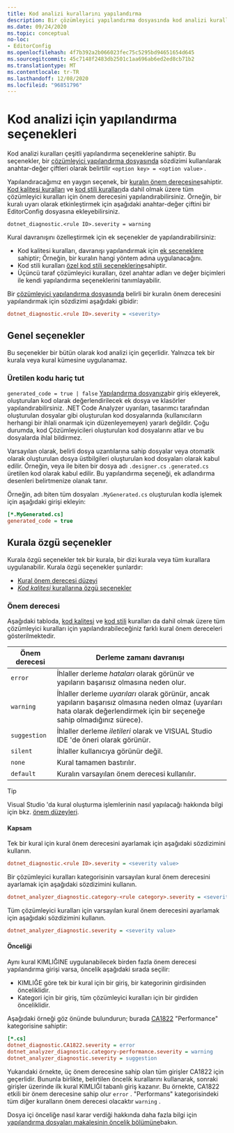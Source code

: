 ```yaml
---
title: Kod analizi kurallarını yapılandırma
description: Bir çözümleyici yapılandırma dosyasında kod analizi kurallarını yapılandırmayı öğrenin.
ms.date: 09/24/2020
ms.topic: conceptual
no-loc:
- EditorConfig
ms.openlocfilehash: 4f7b392a2b066023fec75c5295bd94651654d645
ms.sourcegitcommit: 45c7148f2483db2501c1aa696ab6ed2ed8cb71b2
ms.translationtype: MT
ms.contentlocale: tr-TR
ms.lasthandoff: 12/08/2020
ms.locfileid: "96851796"
---
```

# <a name="configuration-options-for-code-analysis"></a>Kod analizi için yapılandırma seçenekleri

Kod analizi kuralları çeşitli yapılandırma seçeneklerine sahiptir. Bu seçenekler, bir [çözümleyici yapılandırma dosyasında](configuration-files.md) sözdizimi kullanılarak anahtar-değer çiftleri olarak belirtilir `<option key> = <option value>` .

Yapılandıracağımız en yaygın seçenek, bir [kuralın önem derecesine](#severity-level)sahiptir. [Kod kalitesi kuralları](quality-rules/index.md) ve [kod stili kuralları](style-rules/index.md)da dahil olmak üzere tüm çözümleyici kuralları için önem derecesini yapılandırabilirsiniz. Örneğin, bir kuralı uyarı olarak etkinleştirmek için aşağıdaki anahtar-değer çiftini bir EditorConfig dosyasına ekleyebilirsiniz.

`dotnet_diagnostic.<rule ID>.severity = warning`

Kural davranışını özelleştirmek için ek seçenekler de yapılandırabilirsiniz:

- Kod kalitesi kuralları, davranışı yapılandırmak için [ek seçeneklere](code-quality-rule-options.md) sahiptir; Örneğin, bir kuralın hangi yöntem adına uygulanacağını.
- Kod stili kuralları [özel kod stili seçeneklerine](code-style-rule-options.md)sahiptir.
- Üçüncü taraf çözümleyici kuralları, özel anahtar adları ve değer biçimleri ile kendi yapılandırma seçeneklerini tanımlayabilir.

Bir [çözümleyici yapılandırma dosyasında](configuration-files.md) belirli bir kuralın önem derecesini yapılandırmak için sözdizimi aşağıdaki gibidir:

```ini
dotnet_diagnostic.<rule ID>.severity = <severity>
```

## <a name="general-options"></a>Genel seçenekler

Bu seçenekler bir bütün olarak kod analizi için geçerlidir. Yalnızca tek bir kurala veya kural kümesine uygulanamaz.

### <a name="exclude-generated-code"></a>Üretilen kodu hariç tut

`generated_code = true | false` [Yapılandırma dosyanıza](configuration-files.md)bir giriş ekleyerek, oluşturulan kod olarak değerlendirilecek ek dosya ve klasörler yapılandırabilirsiniz. .NET Code Analyzer uyarıları, tasarımcı tarafından oluşturulan dosyalar gibi oluşturulan kod dosyalarında (kullanıcıların herhangi bir ihlali onarmak için düzenleyemeyen) yararlı değildir. Çoğu durumda, kod Çözümleyicileri oluşturulan kod dosyalarını atlar ve bu dosyalarda ihlal bildirmez.

Varsayılan olarak, belirli dosya uzantılarına sahip dosyalar veya otomatik olarak oluşturulan dosya üstbilgileri oluşturulan kod dosyaları olarak kabul edilir. Örneğin, veya ile biten bir dosya adı `.designer.cs` `.generated.cs` üretilen kod olarak kabul edilir. Bu yapılandırma seçeneği, ek adlandırma desenleri belirtmenize olanak tanır.

Örneğin, adı biten tüm dosyaları `.MyGenerated.cs` oluşturulan kodla işlemek için aşağıdaki girişi ekleyin:

```ini
[*.MyGenerated.cs]
generated_code = true
```

## <a name="rule-specific-options"></a>Kurala özgü seçenekler

Kurala özgü seçenekler tek bir kurala, bir dizi kurala veya tüm kurallara uygulanabilir. Kurala özgü seçenekler şunlardır:

- [Kural önem derecesi düzeyi](#severity-level)
- [*Kod kalitesi* kurallarına özgü seçenekler](code-quality-rule-options.md)

### <a name="severity-level"></a>Önem derecesi

Aşağıdaki tabloda, [kod kalitesi](quality-rules/index.md) ve [kod stili](style-rules/index.md) kuralları da dahil olmak üzere tüm çözümleyici kuralları için yapılandırabileceğiniz farklı kural önem dereceleri gösterilmektedir.

| Önem derecesi | Derleme zamanı davranışı |
|-|-|
| `error` | İhlaller derleme *hataları* olarak görünür ve yapıların başarısız olmasına neden olur.|
| `warning` | İhlaller derleme *uyarıları* olarak görünür, ancak yapıların başarısız olmasına neden olmaz (uyarıları hata olarak değerlendirmek için bir seçeneğe sahip olmadığınız sürece). |
| `suggestion` | İhlaller derleme *iletileri* olarak ve VISUAL Studio IDE 'de öneri olarak görünür. |
| `silent` | İhlaller kullanıcıya görünür değil. |
| `none` | Kural tamamen bastırılır. |
| `default` | Kuralın varsayılan önem derecesi kullanılır. |

> [!TIP]
> Visual Studio 'da kural oluşturma işlemlerinin nasıl yapılacağı hakkında bilgi için bkz. [önem düzeyleri](/visualstudio/ide/editorconfig-language-conventions#severity-levels).

#### <a name="scope"></a>Kapsam

Tek bir kural için kural önem derecesini ayarlamak için aşağıdaki sözdizimini kullanın.

```ini
dotnet_diagnostic.<rule ID>.severity = <severity value>
```

Bir çözümleyici kuralları kategorisinin varsayılan kural önem derecesini ayarlamak için aşağıdaki sözdizimini kullanın.

```ini
dotnet_analyzer_diagnostic.category-<rule category>.severity = <severity value>
```

Tüm çözümleyici kuralları için varsayılan kural önem derecesini ayarlamak için aşağıdaki sözdizimini kullanın.

```ini
dotnet_analyzer_diagnostic.severity = <severity value>
```

#### <a name="precedence"></a>Önceliği

Aynı kural KIMLIĞINE uygulanabilecek birden fazla önem derecesi yapılandırma girişi varsa, öncelik aşağıdaki sırada seçilir:

- KIMLIĞE göre tek bir kural için bir giriş, bir kategorinin girdisinden önceliklidir.
- Kategori için bir giriş, tüm çözümleyici kuralları için bir girdiden önceliklidir.

Aşağıdaki örneği göz önünde bulundurun; burada [CA1822](/visualstudio/code-quality/ca1822) "Performance" kategorisine sahiptir:

```ini
[*.cs]
dotnet_diagnostic.CA1822.severity = error
dotnet_analyzer_diagnostic.category-performance.severity = warning
dotnet_analyzer_diagnostic.severity = suggestion
```

Yukarıdaki örnekte, üç önem derecesine sahip olan tüm girişler CA1822 için geçerlidir. Bununla birlikte, belirtilen öncelik kurallarını kullanarak, sonraki girişler üzerinde ilk kural KIMLIĞI tabanlı giriş kazanır. Bu örnekte, CA1822 etkili bir önem derecesine sahip olur `error` . "Performans" kategorisindeki tüm diğer kuralların önem derecesi olacaktır `warning` .

Dosya içi önceliğe nasıl karar verdiği hakkında daha fazla bilgi için [yapılandırma dosyaları makalesinin öncelik bölümüne](configuration-files.md#precedence)bakın.
